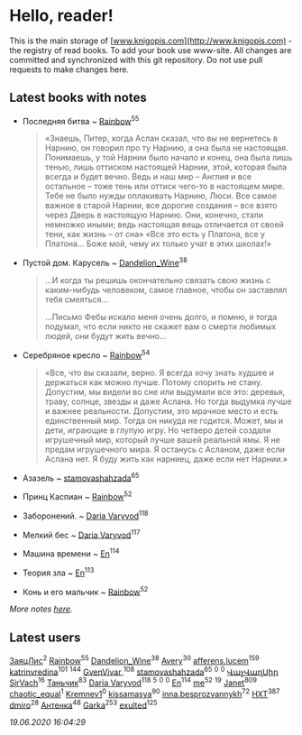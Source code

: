 # Hello, reader!
This is the main storage of [www.knigopis.com](http://www.knigopis.com) - the registry of read books.
To add your book use www-site. All changes are committed and synchronized with this git repository.
Do not use pull requests to make changes here.


## Latest books with notes
* Последняя битва ~ [Rainbow](users/109/109787328219839805802-google)<sup>55</sup>
    > «Знаешь, Питер, когда Аслан сказал, что вы не вернетесь в Нарнию, oн говорил про ту Нарнию, а она была не настоящая. Понимаешь, у той Нарнии было начало и конец, она была лишь тенью, лишь оттиском настоящей Нарнии, этой, которая была всегда и будет вечно. Ведь и наш мир – Англия и все остальное – тоже тень или оттиск чего-то в настоящем мире. Тебе не было нужды оплакивать Нарнию, Люси. Все самое важное в старой Нарнии, все дорогие создания – все взято через Дверь в настоящую Нарнию. Они, конечно, стали немножко иными; ведь настоящая вещь отличается от своей тени, как жизнь – от сна»
    > «Все это есть у Платона, все у Платона… Боже мой, чему их только учат в этих школах!»

* Пустой дом. Карусель ~ [Dandelion_Wine](users/586/58602788-vkontakte)<sup>38</sup>
    > ...И когда ты решишь окончательно связать свою жизнь с каким-нибудь человеком, самое главное, чтобы он заставлял тебя смеяться...
    > 
    > ...Письмо Фебы искало меня очень долго, и помню, я тогда подумал, что если никто не скажет вам о смерти любимых людей, они будут жить вечно...

* Серебряное кресло ~ [Rainbow](users/109/109787328219839805802-google)<sup>54</sup>
    > «Все, что вы сказали, верно. Я всегда хочу знать худшее и держаться как можно лучше. Потому спорить не стану. Допустим, мы видели во сне или выдумали все это: деревья, траву, солнце, звезды и даже Аслана. Но тогда выдумка лучше и важнее реальности. Допустим, это мрачное место и есть единственный мир. Тогда он никуда не годится. Может, мы и дети, играющие в глупую игру. Но четверо детей создали игрушечный мир, который лучше вашей реальной ямы. Я не предам игрушечного мира. Я останусь с Асланом, даже если Аслана нет. Я буду жить как нарниец, даже если нет Нарнии.»

* Азазель ~ [stamovashahzada](users/310/310646815-vkontakte)<sup>65</sup>

* Принц Каспиан ~ [Rainbow](users/109/109787328219839805802-google)<sup>52</sup>

* Заборонений. ~ [Daria Varyvod](users/829/829893410524253-facebook)<sup>118</sup>

* Мелкий бес ~ [Daria Varyvod](users/829/829893410524253-facebook)<sup>117</sup>

* Машина времени ~ [En](users/333/333646551-vkontakte)<sup>114</sup>

* Теория зла ~ [En](users/333/333646551-vkontakte)<sup>113</sup>

* Конь и его мальчик ~ [Rainbow](users/109/109787328219839805802-google)<sup>52</sup>


_More notes [here](latest_books_with_notes.md)._


## Latest users
[ЗаяцЛис](users/112/112388384595246311466-google)<sup>2</sup> 
[Rainbow](users/109/109787328219839805802-google)<sup>55</sup> 
[Dandelion_Wine](users/586/58602788-vkontakte)<sup>38</sup> 
[Avery](users/567/56734832-yandex)<sup>30</sup> 
[afferens.lucem](users/196/196071655-vkontakte)<sup>159</sup> 
[katrinvredina](users/233/2336755-vkontakte)<sup>101</sup> 
[](users/115/115826717712507836033-google)<sup>144</sup> 
[GvenVivar ](users/158/158266434925901-facebook)<sup>108</sup> 
[stamovashahzada](users/310/310646815-vkontakte)<sup>65</sup> 
[](users/182/18276342038-instagram)<sup>0</sup> 
[](users/102/102300366193989005728-google)<sup>0</sup> 
[ՎաչՎաղՍիր SirVach](users/113/1130000004300166-yandex)<sup>16</sup> 
[Таньчик](users/209/2096581563762610-facebook)<sup>83</sup> 
[Daria Varyvod](users/829/829893410524253-facebook)<sup>118</sup> 
[](users/104/104731829794763834502-google)<sup>5</sup> 
[](users/831/8317925041-instagram)<sup>0</sup> 
[](users/103/103068578327558685816-google)<sup>0</sup> 
[En](users/333/333646551-vkontakte)<sup>114</sup> 
[me](users/381/381417697-yandex)<sup>52</sup> 
[](users/153/1537586159620888-facebook)<sup>19</sup> 
[Janet](users/108/108113656204404967440-google)<sup>809</sup> 
[chaotic_equal](users/109/109533635046249857347-google)<sup>1</sup> 
[Kremnev1](users/109/109398777294736369541-google)<sup>0</sup> 
[kissamasya](users/684/68439978-vkontakte)<sup>90</sup> 
[inna.besprozvannykh](users/733/73323849-yandex)<sup>72</sup> 
[HXT](users/100/100002563462782-facebook)<sup>387</sup> 
[dmiro](users/571/5714115-vkontakte)<sup>28</sup> 
[Антенка](users/118/118158645037334943900-google)<sup>48</sup> 
[Garka](users/115/115753719718250012620-google)<sup>253</sup> 
[exulted](users/100/100599204551896265722-google)<sup>125</sup> 


_19.06.2020 16:04:29_

